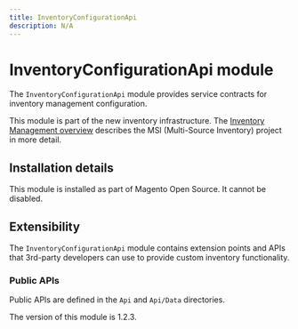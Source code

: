 ```yaml
---
title: InventoryConfigurationApi
description: N/A
---
```


# InventoryConfigurationApi module

The `InventoryConfigurationApi` module provides service contracts for inventory management configuration.

This module is part of the new inventory infrastructure. The
[Inventory Management overview](https://developer.adobe.com/commerce/webapi/rest/inventory/index.html)
describes the MSI (Multi-Source Inventory) project in more detail.

## Installation details

This module is installed as part of Magento Open Source. It cannot be disabled.

## Extensibility

The `InventoryConfigurationApi` module contains extension points and APIs that 3rd-party developers
can use to provide custom inventory functionality.

### Public APIs

Public APIs are defined in the `Api` and `Api/Data` directories.

<InlineAlert slots="text" />
The version of this module is 1.2.3.
